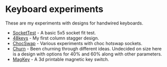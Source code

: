 # Keyboard experiments

These are my experiments with designs for handwired keyboards.

- [SocketTest](SocketTest/) - A basic 5x5 socket fit test.
- [48keys](48keys/) - My first column stagger design.
- [ChocSwap](ChocSwap/) - Various experiments with choc hotswap sockets.
- [Churn](Churn/) - Been churning through different ideas. Undecided on size here is a design with options for 40% and 60% along with other parameters.
- [MagKey](MagKey/) - A 3d printable magnetic key switch.
